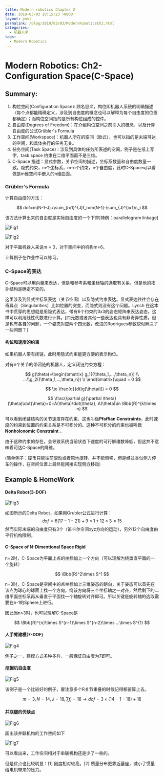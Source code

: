 ```yaml
---
title: Modern robotics Chapter 2
date: 2019-03-03 20:15:23 +0800
layout: post
permalink: /blog/2019/03/03/ModernRoboticsCh2.html
categories:
  - 机器人学
tags:
  - Modern Robotics
---
```


# Modern Robotics: Ch2-Configuration Space(C-Space)

## Summary:

1. 构位空间(Configuration Space): 顾名思义，构位即机器人系统的明确描述（每个点都能精确定义，涉及到自由度的概念也可以解释为每个自由度的位置都确定）；而构位空间指的是所有构位组成的控件。
2. 自由度(Degrees of Freedom)：在介绍构位空间之前引入的概念，以及计算自由度的公式Grübler's Formula
3. 工作空间(Workspace)：机器人所在的空间（欧式），也可以指的是末端可达的空间，和具体执行的任务无关。
4. 任务空间(Task Space)：涉及到具体的任务所表述的空间，例子是在纸上写字，task space 约束在二维平面而不是三维。
5. C-Space 描述：显式参数，关节空间的描述，坐标系数量和自由度数量一致。隐式约束，m个坐标系，m-n个约束，n个自由度，此时C-Space可以看做是m维空间中嵌入的n维曲面。

### Grübler's Formula

计算自由度的方法：

$$
dof=m(N-1-J)+\sum_{i=1}^{J}f_i=m(N-1)-\sum_{J}^{i=1}c_i
$$

该方法计算出来的自由度是实际自由度的一个下界[特例：parallelogram linkage]

![Fig1](https://raw.githubusercontent.com/whtqh/image_files/master/ModernRobo_CH2_Fig1.jpg)

![Fig2](https://raw.githubusercontent.com/whtqh/image_files/master/ModernRobo_CH2_Fig2.jpg)

对于平面机器人来说m = 3，对于空间中的机构m=6。

计算例子在作业中可以练习。

### C-Space的表达

C-Space可以用向量来表达，但是和参考系和坐标轴的选取有关系，但是他的拓扑结构是确定不变的。

这里涉及到显式坐标系表达（关节空间）以及隐式约束表达。显式表达往往会存在奇异点（Singularities）比如位置的突变，而隐式则没有这个问题。Lynch 在这本书中贯穿的思想就是用隐式表达，带有6个约束的3x3的姿态矩阵来表达姿态，这样可以利用线性代数进行计算。[四元数或者其他一些表达也具有非奇异性质，但是也有各自的问题，一个姿态对应两个四元数，改进的Rodrigues参数貌似解决了一些问题？]

#### 构位和速度的约束

如果机器人带有闭链，此时用隐式约束能更方便的表示构位。

对有n个关节的带闭链的机器人，定义闭链约束方程：

$$
g(\theta)=\begin{bmatrix} g_1({\theta_1,...,\theta_n}) \\ ...\\g_2({\theta_1,...,\theta_n}) \\ \end{bmatrix}\quad = 0 
$$

$$
\to \frac{d}{dt}g(\theta(t)) = 0
$$

$$
\frac{\partial g}{\partial \theta}(\theta)\dot{\theta}=0=A(\theta)\dot{\theta}, A(\theta)\in \Bbb{R}^{k\times n}
$$


可以看到闭链结构的关节速度存在约束，这也叫做**Pfaffian Constraints**，此时速度的约束到位置的约束关系是不可积分的。这种不可积分的约束也被叫做 **Nonholonomic Constraint** 。

由于这种约束的存在，会导致系统当前状态下速度的可行解维数降低，但这并不意味着可达C-Space的降维。

(简单例子：硬币只能往前滚动或者原地旋转，并不能侧移，但是经过类似侧方停车的操作，在空间位置上最终能间接实现侧方移动)

## Example & HomeWork

#### Delta Robot(3-DOF)

![Fig3](https://raw.githubusercontent.com/whtqh/image_files/master/ModernRobo_CH2_Fig3.jpg)

如图所示的Delta Robot，如果用Grubler公式进行计算：
$$
dof=6(17-1-21)+9\times1+12\times3=15
$$
然而实际末端的自由度只有3个（笛卡尔空间xyz方向的运动），另外12个自由度由平行机构限制。

#### C-Space of N-Dimentional Space Rigid

n=2时，C-Space为平面上点的坐标加上一个方向（可以理解为绕垂直平面的一个旋转）

$$
\Bbb{R}^2\times S^1
$$

n=3时，C-Space是空间中的点坐标加上三维姿态的朝向，关于姿态可以首先在该点为球心的球面上找一个方向，绕该方向将三个坐标轴之一对齐，然后剩下的二维平面坐标系再从垂直于平面找一个轴旋转对齐即可。所以关键是旋转轴的选取需要在n-1的Sphere上进行。

因此当n>3时，也可以理解C-Space是

$$
\Bbb{R}^{n}\times S^{n-1}\times S^{n-2}\times ...\times S^{1}
$$

#### 人手臂建模(7-DOF)

![Fig4](https://raw.githubusercontent.com/whtqh/image_files/master/ModernRobo_CH2_Fig4.jpg)

例子之一，建模方式多种多样，一般保证自由度为7即可。

#### 挖掘机自由度

![Fig5](https://raw.githubusercontent.com/whtqh/image_files/master/ModernRobo_CH2_Fig5.jpg)

该例子是一个比较好的例子，要注意多个R关节重叠的时候记得都要算上去。

$$
m=3,N=14,J=18,\sum{f_i}=18\to dof = 3\times(14-1-18)+18
$$

#### 并联腿的优缺点

![Fig6](https://raw.githubusercontent.com/whtqh/image_files/master/ModernRobo_CH2_Fig6.jpg)

画出该并联机构的工作空间如下

![Fig7](https://raw.githubusercontent.com/whtqh/image_files/master/ModernRobo_CH2_Fig7.jpg)

可以看出来，工作空间相对于串联机构还是少了一些的。

但是优点也比较明显：[1] 刚度相对较高。[2] 质量分布更靠近基座，减小了惯量给电机带来的压力。
